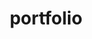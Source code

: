 ---
layout: page
title: portfolio
nav: true
nav_order: 4
dropdown: true
children: 
    - title: fiction
      permalink: /fiction/
    - title: divider
    - title: non-fiction
      permalink: /non-fiction/
---